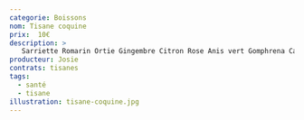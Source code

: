 ```yaml
---
categorie: Boissons
nom: Tisane coquine
prix:  10€
description: >
   Sarriette Romarin Ortie Gingembre Citron Rose Anis vert Gomphrena Calendula
producteur: Josie
contrats: tisanes
tags: 
  - santé
  - tisane
illustration: tisane-coquine.jpg
---
```


